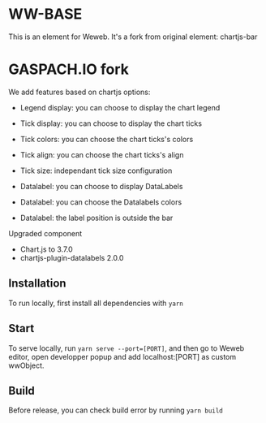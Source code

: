 # WW-BASE

This is an element for Weweb. It's a fork from original element: chartjs-bar

# GASPACH.IO fork

We add features based on chartjs options:

- Legend display: you can choose to display the chart legend

- Tick display: you can choose to display the chart ticks

- Tick colors: you can choose the chart ticks's colors

- Tick align: you can choose the chart ticks's align

- Tick size: independant tick size configuration 

- Datalabel: you can choose to display DataLabels

- Datalabel: you can choose the Datalabels colors

- Datalabel: the label position is outside the bar


Upgraded component

- Chart.js to 3.7.0
- chartjs-plugin-datalabels 2.0.0 



## Installation

To run locally, first install all dependencies with `yarn`

## Start

To serve locally, run `yarn serve --port=[PORT]`, and then go to Weweb editor, open developper popup and add localhost:[PORT] as custom wwObject.

## Build

Before release, you can check build error by running `yarn build`

